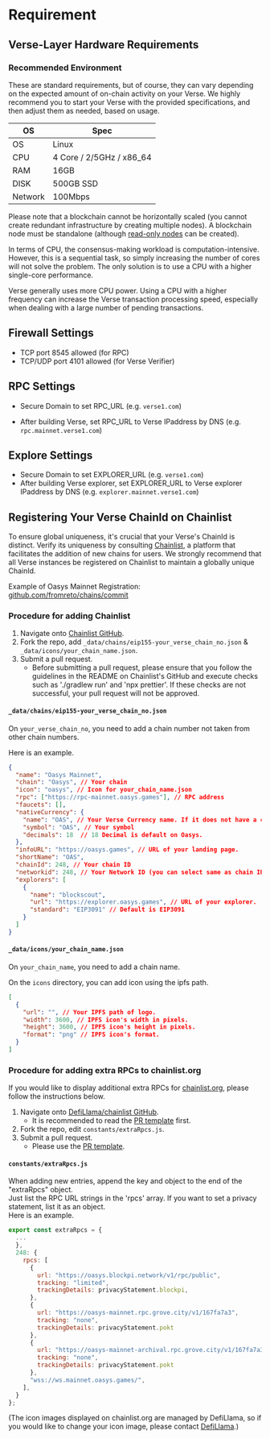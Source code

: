 # Requirement

## Verse-Layer Hardware Requirements

### Recommended Environment
These are standard requirements, but of course, they can vary depending on the expected amount of on-chain activity on your Verse. We highly recommend you to start your Verse with the provided specifications, and then adjust them as needed, based on usage.

|OS|Spec|
|--|---------|
|OS|Linux|
|CPU|4 Core / 2/5GHz / x86_64|
|RAM|16GB|
|DISK|500GB SSD|
|Network|100Mbps|

Please note that a blockchain cannot be horizontally scaled (you cannot create redundant infrastructure by creating multiple nodes). A blockchain node must be standalone (although [read-only nodes](/docs/verse-developer/how-to-build-verse/read-node) can be created).

In terms of CPU, the consensus-making workload is computation-intensive. However, this is a sequential task, so simply increasing the number of cores will not solve the problem. The only solution is to use a CPU with a higher single-core performance.

Verse generally uses more CPU power. Using a CPU with a higher frequency can increase the Verse transaction processing speed, especially when dealing with a large number of pending transactions.

## Firewall Settings
- TCP port 8545 allowed (for RPC)
- TCP/UDP port 4101 allowed (for Verse Verifier)

## RPC Settings
- Secure Domain to set RPC_URL
(e.g. `verse1.com`)

- After building Verse, set RPC_URL to Verse IPaddress by DNS
(e.g. `rpc.mainnet.verse1.com`)

## Explore Settings
- Secure Domain to set EXPLORER_URL
(e.g. `verse1.com`)
- After building Verse explorer, set EXPLORER_URL to Verse explorer IPaddress by DNS
(e.g. `explorer.mainnet.verse1.com`)

## Registering Your Verse ChainId on Chainlist
To ensure global uniqueness, it's crucial that your Verse's ChainId is distinct. Verify its uniqueness by consulting [Chainlist](https://chainid.network/), a platform that facilitates the addition of new chains for users. We strongly recommend that all Verse instances be registered on Chainlist to maintain a globally unique ChainId.

Example of Oasys Mainnet Registration: [github.com/fromreto/chains/commit](https://github.com/fromreto/chains/commit/00aa7728b1b1180f9e2f6f284ccb585be956d524)

### Procedure for adding Chainlist
1. Navigate onto [Chainlist GitHub](https://github.com/ethereum-lists/chains).
2. Fork the repo, add `_data/chains/eip155-your_verse_chain_no.json` & `_data/icons/your_chain_name.json`.
3. Submit a pull request.
    - Before submitting a pull request, please ensure that you follow the guidelines in the README on Chainlist's GitHub and execute checks such as './gradlew run' and 'npx prettier'. If these checks are not successful, your pull request will not be approved.

#### `_data/chains/eip155-your_verse_chain_no.json`

On `your_verse_chain_no`, you need to add a chain number not taken from other chain numbers.

Here is an example.

```json
{
  "name": "Oasys Mainnet",
  "chain": "Oasys", // Your chain
  "icon": "oasys", // Icon for your_chain_name.json
  "rpc": ["https://rpc-mainnet.oasys.games"], // RPC address
  "faucets": [],
  "nativeCurrency": {
    "name": "OAS", // Your Verse Currency name. If it does not have a currency, the default is OAS.
    "symbol": "OAS", // Your symbol
    "decimals": 18  // 18 Decimal is default on Oasys.
  },
  "infoURL": "https://oasys.games", // URL of your landing page.
  "shortName": "OAS",
  "chainId": 248, // Your chain ID
  "networkid": 248, // Your Network ID (you can select same as chain ID)
  "explorers": [
    {
      "name": "blockscout",
      "url": "https://explorer.oasys.games", // URL of your explorer.
      "standard": "EIP3091" // Default is EIP3091
    }
  ]
}
```

#### `_data/icons/your_chain_name.json`

On `your_chain_name`, you need to add a chain name.

On the `icons` directory, you can add icon using the ipfs path.

```json
[
  {
    "url": "", // Your IPFS path of logo.
    "width": 3600, // IPFS icon's width in pixels.
    "height": 3600, // IPFS icon's height in pixels.
    "format": "png" // IPFS icon's format.
  }
]
```

### Procedure for adding extra RPCs to chainlist.org

If you would like to display additional extra RPCs for [chainlist.org](https://chainlist.org/), please follow the instructions below.

1. Navigate onto [DefiLlama/chainlist GitHub](https://github.com/DefiLlama/chainlist).
    - It is recommended to read the [PR template](https://github.com/DefiLlama/chainlist/blob/main/pull_request_template.md) first.
2. Fork the repo, edit `constants/extraRpcs.js`.
3. Submit a pull request.
    - Please use the [PR template](https://github.com/DefiLlama/chainlist/blob/main/pull_request_template.md).

#### `constants/extraRpcs.js`

When adding new entries, append the key and object to the end of the "extraRpcs" object.  
Just list the RPC URL strings in the 'rpcs' array. If you want to set a privacy statement, list it as an object.  
Here is an example.

```js
export const extraRpcs = {
  ...
  },
  248: {
    rpcs: [
      {
        url: "https://oasys.blockpi.network/v1/rpc/public",
        tracking: "limited",
        trackingDetails: privacyStatement.blockpi,
      },
      {
        url: "https://oasys-mainnet.rpc.grove.city/v1/167fa7a3",
        tracking: "none",
        trackingDetails: privacyStatement.pokt
      },
      {
        url: "https://oasys-mainnet-archival.rpc.grove.city/v1/167fa7a3",
        tracking: "none",
        trackingDetails: privacyStatement.pokt
      },
      "wss://ws.mainnet.oasys.games/",
    ],
  }
};
```

(The icon images displayed on chainlist.org are managed by DefiLlama, so if you would like to change your icon image, please contact [DefiLlama](https://defillama.com/about).)
